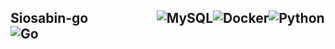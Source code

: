 <div id="top"></div>

## Siosabin-go &nbsp;&nbsp;&nbsp;&nbsp;&nbsp;&nbsp;&nbsp;&nbsp;&nbsp;&nbsp;&nbsp;&nbsp;&nbsp;&nbsp;&nbsp;&nbsp;&nbsp;&nbsp;&nbsp;&nbsp;&nbsp;![MySQL](https://img.shields.io/badge/-MySQL-00ADD8.svg?logo=mysql&style=for-the-badge)![Docker](https://img.shields.io/badge/-Docker-1488C6.svg?logo=docker&style=for-the-badge)![Python](https://img.shields.io/badge/-Python-F2C63C.svg?logo=python&style=for-the-badge)![Go](https://img.shields.io/badge/-Go-00ADD8.svg?logo=go&style=for-the-badge)
